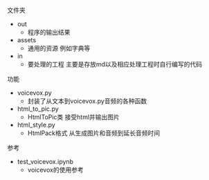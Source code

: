 文件夹
- out
  - 程序的输出结果
- assets
  - 通用的资源 例如字典等
- in
  - 要处理的工程 主要是存放md以及相应处理工程时自行编写的代码

功能

- voicevox.py
  - 封装了从文本到voicevox.py音频的各种函数
- html_to_pic.py
  - HtmlToPic类 接受html并输出图片
- html_style.py
  - HtmlPack格式 从生成图片和音频到延长音频时间

参考

- test_voicevox.ipynb
  - voicevox的使用参考